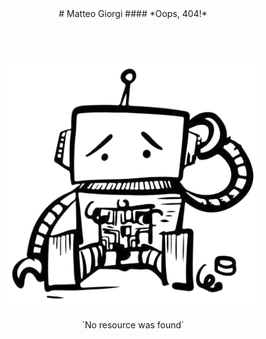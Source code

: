 <style>
h4 { margin-top: -1rem; }
</style>


<center>
# Matteo Giorgi
#### *Oops, 404!*
</center>




<center><img class="img-scale" style="margin-top: 4rem;" src="https://raw.githubusercontent.com/matteogiorgi/matteogiorgi.github.io/main/notes/404.png"></center>
<p style="text-align: center; margin-bottom: -4rem;">`No resource was found`</p>

